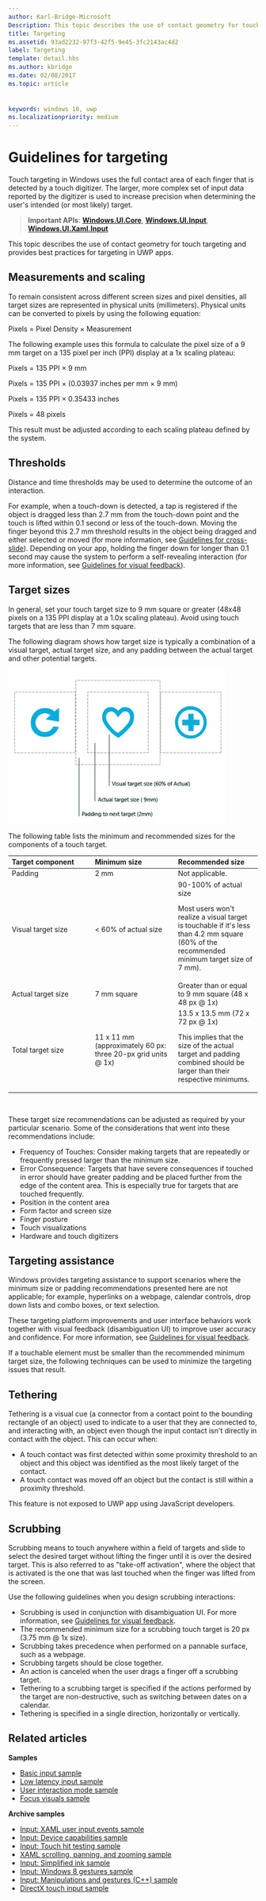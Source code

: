 ```yaml
---
author: Karl-Bridge-Microsoft
Description: This topic describes the use of contact geometry for touch targeting and provides best practices for targeting in Windows Runtime apps.
title: Targeting
ms.assetid: 93ad2232-97f3-42f5-9e45-3fc2143ac4d2
label: Targeting
template: detail.hbs
ms.author: kbridge
ms.date: 02/08/2017
ms.topic: article


keywords: windows 10, uwp
ms.localizationpriority: medium
---
```


# Guidelines for targeting


Touch targeting in Windows uses the full contact area of each finger that is detected by a touch digitizer. The larger, more complex set of input data reported by the digitizer is used to increase precision when determining the user's intended (or most likely) target.

> **Important APIs**: [**Windows.UI.Core**](https://msdn.microsoft.com/library/windows/apps/br208383), [**Windows.UI.Input**](https://msdn.microsoft.com/library/windows/apps/br242084), [**Windows.UI.Xaml.Input**](https://msdn.microsoft.com/library/windows/apps/br227994)

This topic describes the use of contact geometry for touch targeting and provides best practices for targeting in UWP apps.

## Measurements and scaling


To remain consistent across different screen sizes and pixel densities, all target sizes are represented in physical units (millimeters). Physical units can be converted to pixels by using the following equation:

Pixels = Pixel Density × Measurement

The following example uses this formula to calculate the pixel size of a 9 mm target on a 135 pixel per inch (PPI) display at a 1x scaling plateau:

Pixels = 135 PPI × 9 mm

Pixels = 135 PPI × (0.03937 inches per mm × 9 mm)

Pixels = 135 PPI × 0.35433 inches

Pixels = 48 pixels

This result must be adjusted according to each scaling plateau defined by the system.

## Thresholds


Distance and time thresholds may be used to determine the outcome of an interaction.

For example, when a touch-down is detected, a tap is registered if the object is dragged less than 2.7 mm from the touch-down point and the touch is lifted within 0.1 second or less of the touch-down. Moving the finger beyond this 2.7 mm threshold results in the object being dragged and either selected or moved (for more information, see [Guidelines for cross-slide](guidelines-for-cross-slide.md)). Depending on your app, holding the finger down for longer than 0.1 second may cause the system to perform a self-revealing interaction (for more information, see [Guidelines for visual feedback](guidelines-for-visualfeedback.md)).

## Target sizes


In general, set your touch target size to 9 mm square or greater (48x48 pixels on a 135 PPI display at a 1.0x scaling plateau). Avoid using touch targets that are less than 7 mm square.

The following diagram shows how target size is typically a combination of a visual target, actual target size, and any padding between the actual target and other potential targets.

![diagram showing the recommended sizes for the visual target, actual target, and padding.](images/targeting-size.png)

The following table lists the minimum and recommended sizes for the components of a touch target.

<table>
<colgroup>
<col width="33%" />
<col width="33%" />
<col width="33%" />
</colgroup>
<thead>
<tr class="header">
<th align="left">Target component</th>
<th align="left">Minimum size</th>
<th align="left">Recommended size</th>
</tr>
</thead>
<tbody>
<tr class="odd">
<td align="left">Padding</td>
<td align="left">2 mm</td>
<td align="left">Not applicable.</td>
</tr>
<tr class="even">
<td align="left">Visual target size</td>
<td align="left">&lt; 60% of actual size</td>
<td align="left">90-100% of actual size
<p>Most users won't realize a visual target is touchable if it's less than 4.2 mm square (60% of the recommended minimum target size of 7 mm).</p></td>
</tr>
<tr class="odd">
<td align="left">Actual target size</td>
<td align="left">7 mm square</td>
<td align="left">Greater than or equal to 9 mm square (48 x 48 px @ 1x)</td>
</tr>
<tr class="even">
<td align="left">Total target size</td>
<td align="left">11 x 11 mm (approximately 60 px: three 20-px grid units @ 1x)</td>
<td align="left">13.5 x 13.5 mm (72 x 72 px @ 1x)
<p>This implies that the size of the actual target and padding combined should be larger than their respective minimums.</p></td>
</tr>
</tbody>
</table>

 

These target size recommendations can be adjusted as required by your particular scenario. Some of the considerations that went into these recommendations include:

-   Frequency of Touches: Consider making targets that are repeatedly or frequently pressed larger than the minimum size.
-   Error Consequence: Targets that have severe consequences if touched in error should have greater padding and be placed further from the edge of the content area. This is especially true for targets that are touched frequently.
-   Position in the content area
-   Form factor and screen size
-   Finger posture
-   Touch visualizations
-   Hardware and touch digitizers

## Targeting assistance


Windows provides targeting assistance to support scenarios where the minimum size or padding recommendations presented here are not applicable; for example, hyperlinks on a webpage, calendar controls, drop down lists and combo boxes, or text selection.

These targeting platform improvements and user interface behaviors work together with visual feedback (disambiguation UI) to improve user accuracy and confidence. For more information, see [Guidelines for visual feedback](guidelines-for-visualfeedback.md).

If a touchable element must be smaller than the recommended minimum target size, the following techniques can be used to minimize the targeting issues that result.

## Tethering


Tethering is a visual cue (a connector from a contact point to the bounding rectangle of an object) used to indicate to a user that they are connected to, and interacting with, an object even though the input contact isn't directly in contact with the object. This can occur when:

-   A touch contact was first detected within some proximity threshold to an object and this object was identified as the most likely target of the contact.
-   A touch contact was moved off an object but the contact is still within a proximity threshold.

This feature is not exposed to UWP app using JavaScript developers.

## Scrubbing


Scrubbing means to touch anywhere within a field of targets and slide to select the desired target without lifting the finger until it is over the desired target. This is also referred to as "take-off activation", where the object that is activated is the one that was last touched when the finger was lifted from the screen.

Use the following guidelines when you design scrubbing interactions:

-   Scrubbing is used in conjunction with disambiguation UI. For more information, see [Guidelines for visual feedback](guidelines-for-visualfeedback.md).
-   The recommended minimum size for a scrubbing touch target is 20 px (3.75 mm @ 1x size).
-   Scrubbing takes precedence when performed on a pannable surface, such as a webpage.
-   Scrubbing targets should be close together.
-   An action is canceled when the user drags a finger off a scrubbing target.
-   Tethering to a scrubbing target is specified if the actions performed by the target are non-destructive, such as switching between dates on a calendar.
-   Tethering is specified in a single direction, horizontally or vertically.

## Related articles


**Samples**
* [Basic input sample](http://go.microsoft.com/fwlink/p/?LinkID=620302)
* [Low latency input sample](http://go.microsoft.com/fwlink/p/?LinkID=620304)
* [User interaction mode sample](http://go.microsoft.com/fwlink/p/?LinkID=619894)
* [Focus visuals sample](http://go.microsoft.com/fwlink/p/?LinkID=619895)

**Archive samples**
* [Input: XAML user input events sample](http://go.microsoft.com/fwlink/p/?linkid=226855)
* [Input: Device capabilities sample](http://go.microsoft.com/fwlink/p/?linkid=231530)
* [Input: Touch hit testing sample](http://go.microsoft.com/fwlink/p/?linkid=231590)
* [XAML scrolling, panning, and zooming sample](http://go.microsoft.com/fwlink/p/?linkid=251717)
* [Input: Simplified ink sample](http://go.microsoft.com/fwlink/p/?linkid=246570)
* [Input: Windows 8 gestures sample](http://go.microsoft.com/fwlink/p/?LinkId=264995)
* [Input: Manipulations and gestures (C++) sample](http://go.microsoft.com/fwlink/p/?linkid=231605)
* [DirectX touch input sample](http://go.microsoft.com/fwlink/p/?LinkID=231627)
 

 




